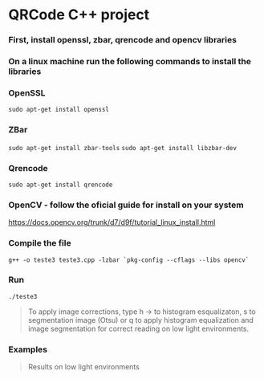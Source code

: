 # QRCode C++ project

### First, install openssl, zbar, qrencode and opencv libraries
### On a linux machine run the following commands to install the libraries
### OpenSSL
`sudo apt-get install openssl`
### ZBar
`sudo apt-get install zbar-tools`
`sudo apt-get install libzbar-dev`
### Qrencode
`sudo apt-get install qrencode`

### OpenCV - follow the oficial guide for install on your system
https://docs.opencv.org/trunk/d7/d9f/tutorial_linux_install.html

### Compile the file 
``` g++ -o teste3 teste3.cpp -lzbar `pkg-config --cflags --libs opencv` ```
### Run 
`./teste3`

> To apply image corrections, type h -> to histogram esqualizaton, s to segmentation image (Otsu) or q to apply histogram equalization and image segmentation for correct reading on low light environments.

### Examples 
> Results on low light environments

